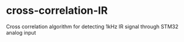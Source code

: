 ﻿# cross-correlation-IR
 
 Cross correlation algorithm for detecting 1kHz IR signal through STM32 analog input 
